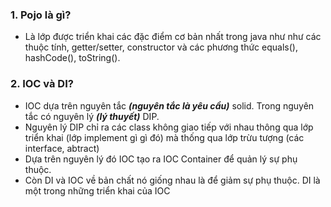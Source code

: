 ### 1. Pojo là gì?
- Là lớp được triển khai các đặc điểm cơ bản nhất trong java như  như các thuộc tính, getter/setter, constructor và các phương thức equals(), hashCode(), toString().

### 2. IOC và DI?
- IOC dựa trên nguyên tắc ***(nguyên tắc là yêu cầu)*** solid. Trong nguyên tắc có nguyên lý ***(lý thuyết)*** DIP.
- Nguyên lý DIP chỉ ra các class không giao tiếp với nhau thông qua lớp triển khai (lớp implement gì gì đó) mà thống qua lớp trừu tượng (các interface, abtract)
- Dựa trên nguyên lý đó IOC tạo ra IOC Container để quản lý sự phụ thuộc.
- Còn DI và IOC về bản chất nó giống nhau là để giảm sự phụ thuộc. DI là một trong những triển khai của IOC
